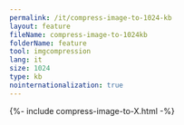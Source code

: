 ```yaml
---
permalink: /it/compress-image-to-1024-kb
layout: feature
fileName: compress-image-to-1024kb
folderName: feature
tool: imgcompression
lang: it
size: 1024
type: kb
nointernationalization: true
---
```

{%- include compress-image-to-X.html -%}       
